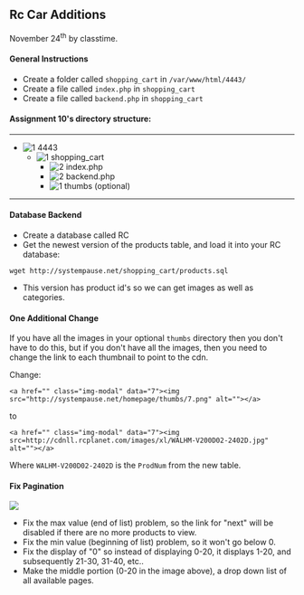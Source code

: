 ## Rc Car Additions
November 24<sup>th</sup> by classtime.

#### General Instructions

- Create a folder called `shopping_cart` in `/var/www/html/4443/`
- Create a file called `index.php` in `shopping_cart`
- Create a file called `backend.php` in `shopping_cart`

#### Assignment 10's directory structure: 

-----
- ![1] 4443
	- ![1] shopping_cart
	    - ![2] index.php
	    - ![2] backend.php
	    - ![1] thumbs (optional)
	   
------



#### Database Backend

- Create a database called RC
- Get the newest version of the products table, and load it into your RC database:
```
wget http://systempause.net/shopping_cart/products.sql
```
- This version has product id's so we can get images as well as categories.

#### One Additional Change

If you have all the images in your optional `thumbs` directory then you don't have to do this, but if you don't have all the images, then you need to change the link to each thumbnail to point to the cdn.

Change:

```
<a href="" class="img-modal" data="7"><img src="http://systempause.net/homepage/thumbs/7.png" alt=""></a>
```
to

```
<a href="" class="img-modal" data="7"><img src=http://cdnll.rcplanet.com/images/xl/WALHM-V200D02-2402D.jpg" alt=""></a>
```

Where `WALHM-V200D02-2402D` is the `ProdNum` from the new table.

#### Fix Pagination

![](http://f.cl.ly/items/2e0d14262R403u0v3v0q/Screenshot%202014-11-17%2011.31.37.png)

- Fix the max value (end of list) problem, so the link for "next" will be disabled if there are no more products to view.
- Fix the min value (beginning of list) problem, so it won't go below 0.
- Fix the display of "0" so instead of displaying 0-20, it displays 1-20, and subsequently 21-30, 31-40, etc..
- Make the middle portion (0-20 in the image above), a drop down list of all available pages.




[1]: https://cdn1.iconfinder.com/data/icons/stilllife/24x24/filesystems/gnome-fs-directory.png
[2]: http://png-2.findicons.com/files/icons/2360/spirit20/20/file_php.png
[3]: http://www.lecollagiste.com/collanews/themes/lilina/web/media/folder.gif
[4]: http://rs.tudelft.nl/~rlindenbergh/publications/html.gif
[5]: https://cdn4.iconfinder.com/data/icons/spirit20/file-css.png
[6]: https://cdn4.iconfinder.com/data/icons/spirit20/file-js.png

